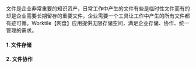文件是企业非常重要的知识资产，日常工作中产生的文件有些是临时性文件而有的却是企业需要长期留存的重要文件，企业需要一个工具让工作中产生的所有文件都有迹可循。Worktile【网盘】应用提供无限存储空间，满足企业存储、协作、统一管理的需求。

#### 1. 文件存储



#### 2. 文件协作






